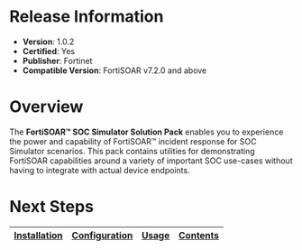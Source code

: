 # Release Information

- **Version**:  1.0.2 
- **Certified**: Yes 
- **Publisher**: Fortinet 
- **Compatible Version**: FortiSOAR v7.2.0 and above 

# Overview

The **FortiSOAR™ SOC Simulator Solution Pack** enables you to experience the power and capability of FortiSOAR™ incident response for SOC Simulator scenarios. This pack contains utilities for demonstrating FortiSOAR capabilities around a variety of important SOC use-cases without having to integrate with actual device endpoints.

# Next Steps 
 
| [Installation](https://github.com/fortinet-fortisoar/solution-pack-soc-simulator/blob/develop/docs/setup.md#installation) | [Configuration](https://github.com/fortinet-fortisoar/solution-pack-soc-simulator/blob/develop/docs/setup.md#configuration) | [Usage](https://github.com/fortinet-fortisoar/solution-pack-soc-simulator/blob/develop/docs/usage.md) | [Contents](https://github.com/fortinet-fortisoar/solution-pack-soc-simulator/blob/develop/docs/contents.md) |
|--------------------------------------------|----------------------------------------------|------------------------|------------------------------|
